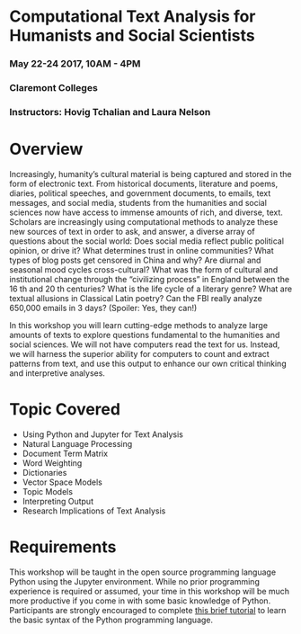 # Computational Text Analysis for Humanists and Social Scientists
### May 22-24 2017, 10AM - 4PM
### Claremont Colleges
### Instructors: Hovig Tchalian and Laura Nelson

# Overview

Increasingly, humanity’s cultural material is being captured and stored in the form of electronic
text. From historical documents, literature and poems, diaries, political speeches, and government
documents, to emails, text messages, and social media, students from the humanities and social
sciences now have access to immense amounts of rich, and diverse, text. Scholars are
increasingly using computational methods to analyze these new sources of text in order to ask,
and answer, a diverse array of questions about the social world: Does social media reflect public
political opinion, or drive it? What determines trust in online communities? What types of blog
posts get censored in China and why? Are diurnal and seasonal mood cycles cross-cultural? What
was the form of cultural and institutional change through the “civilizing process” in England
between the 16 th and 20 th centuries? What is the life cycle of a literary genre? What are textual
allusions in Classical Latin poetry? Can the FBI really analyze 650,000 emails in 3 days?
(Spoiler: Yes, they can!)

In this workshop you will learn cutting-edge methods to analyze large amounts of texts to explore
questions fundamental to the humanities and social sciences. We will not have computers read the
text for us. Instead, we will harness the superior ability for computers to count and extract
patterns from text, and use this output to enhance our own critical thinking and interpretive
analyses.

# Topic Covered

* Using Python and Jupyter for Text Analysis
* Natural Language Processing
* Document Term Matrix
* Word Weighting
* Dictionaries
* Vector Space Models
* Topic Models
* Interpreting Output
* Research Implications of Text Analysis


# Requirements

This workshop will be taught in the open source programming language Python using the Jupyter environment. While no prior programming experience is required or assumed, your time in this workshop will be much more productive if you come in with some basic knowledge of Python. Participants are strongly encouraged to complete [this brief tutorial](https://www.codeschool.com/courses/try-python) to learn the basic syntax of the Python programming language.

